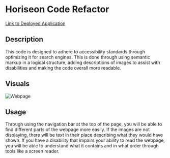 # Horiseon Code Refactor

[Link to Deployed Application](https://505laura.github.io/module-1-challenge)

## Description

This code is designed to adhere to accessibility standards through optimizing it for search engines. This is done through using semantic markup in a logical structure, adding descriptions of images to assist with disabilities and making the code overall more readable.

## Visuals

![Webpage](https://github.com/505laura/module-1-challenge/raw/283fafbbe64b398c721cc3047922896a988f98fe/assets/images/readme-image/horiseon-webpage.png)

## Usage

Through using the navigation bar at the top of the page, you will be able to find different parts of the webpage more easily. If the images are not displaying, there will be text in their place describing what they would have shown. If you have a disability that impairs your ability to read the webpage, you will be able to understand what it contains and in what order through tools like a screen reader.